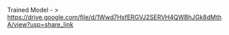Trained Model - > https://drive.google.com/file/d/1Wwd7HsfERGVJ2SERVH4QWBhJGk8dMthA/view?usp=share_link
